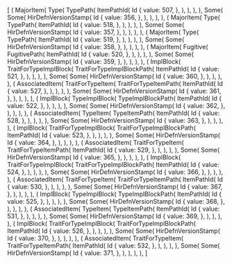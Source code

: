 [
    (
        MajorItem(
            Type(
                TypePath(
                    ItemPathId(
                        Id {
                            value: 507,
                        },
                    ),
                ),
            ),
        ),
        Some(
            Some(
                HirDefnVersionStamp(
                    Id {
                        value: 356,
                    },
                ),
            ),
        ),
    ),
    (
        MajorItem(
            Type(
                TypePath(
                    ItemPathId(
                        Id {
                            value: 518,
                        },
                    ),
                ),
            ),
        ),
        Some(
            Some(
                HirDefnVersionStamp(
                    Id {
                        value: 357,
                    },
                ),
            ),
        ),
    ),
    (
        MajorItem(
            Type(
                TypePath(
                    ItemPathId(
                        Id {
                            value: 519,
                        },
                    ),
                ),
            ),
        ),
        Some(
            Some(
                HirDefnVersionStamp(
                    Id {
                        value: 358,
                    },
                ),
            ),
        ),
    ),
    (
        MajorItem(
            Fugitive(
                FugitivePath(
                    ItemPathId(
                        Id {
                            value: 520,
                        },
                    ),
                ),
            ),
        ),
        Some(
            Some(
                HirDefnVersionStamp(
                    Id {
                        value: 359,
                    },
                ),
            ),
        ),
    ),
    (
        ImplBlock(
            TraitForTypeImplBlock(
                TraitForTypeImplBlockPath(
                    ItemPathId(
                        Id {
                            value: 521,
                        },
                    ),
                ),
            ),
        ),
        Some(
            Some(
                HirDefnVersionStamp(
                    Id {
                        value: 360,
                    },
                ),
            ),
        ),
    ),
    (
        AssociatedItem(
            TraitForTypeItem(
                TraitForTypeItemPath(
                    ItemPathId(
                        Id {
                            value: 527,
                        },
                    ),
                ),
            ),
        ),
        Some(
            Some(
                HirDefnVersionStamp(
                    Id {
                        value: 361,
                    },
                ),
            ),
        ),
    ),
    (
        ImplBlock(
            TypeImplBlock(
                TypeImplBlockPath(
                    ItemPathId(
                        Id {
                            value: 522,
                        },
                    ),
                ),
            ),
        ),
        Some(
            Some(
                HirDefnVersionStamp(
                    Id {
                        value: 362,
                    },
                ),
            ),
        ),
    ),
    (
        AssociatedItem(
            TypeItem(
                TypeItemPath(
                    ItemPathId(
                        Id {
                            value: 528,
                        },
                    ),
                ),
            ),
        ),
        Some(
            Some(
                HirDefnVersionStamp(
                    Id {
                        value: 363,
                    },
                ),
            ),
        ),
    ),
    (
        ImplBlock(
            TraitForTypeImplBlock(
                TraitForTypeImplBlockPath(
                    ItemPathId(
                        Id {
                            value: 523,
                        },
                    ),
                ),
            ),
        ),
        Some(
            Some(
                HirDefnVersionStamp(
                    Id {
                        value: 364,
                    },
                ),
            ),
        ),
    ),
    (
        AssociatedItem(
            TraitForTypeItem(
                TraitForTypeItemPath(
                    ItemPathId(
                        Id {
                            value: 529,
                        },
                    ),
                ),
            ),
        ),
        Some(
            Some(
                HirDefnVersionStamp(
                    Id {
                        value: 365,
                    },
                ),
            ),
        ),
    ),
    (
        ImplBlock(
            TraitForTypeImplBlock(
                TraitForTypeImplBlockPath(
                    ItemPathId(
                        Id {
                            value: 524,
                        },
                    ),
                ),
            ),
        ),
        Some(
            Some(
                HirDefnVersionStamp(
                    Id {
                        value: 366,
                    },
                ),
            ),
        ),
    ),
    (
        AssociatedItem(
            TraitForTypeItem(
                TraitForTypeItemPath(
                    ItemPathId(
                        Id {
                            value: 530,
                        },
                    ),
                ),
            ),
        ),
        Some(
            Some(
                HirDefnVersionStamp(
                    Id {
                        value: 367,
                    },
                ),
            ),
        ),
    ),
    (
        ImplBlock(
            TypeImplBlock(
                TypeImplBlockPath(
                    ItemPathId(
                        Id {
                            value: 525,
                        },
                    ),
                ),
            ),
        ),
        Some(
            Some(
                HirDefnVersionStamp(
                    Id {
                        value: 368,
                    },
                ),
            ),
        ),
    ),
    (
        AssociatedItem(
            TypeItem(
                TypeItemPath(
                    ItemPathId(
                        Id {
                            value: 531,
                        },
                    ),
                ),
            ),
        ),
        Some(
            Some(
                HirDefnVersionStamp(
                    Id {
                        value: 369,
                    },
                ),
            ),
        ),
    ),
    (
        ImplBlock(
            TraitForTypeImplBlock(
                TraitForTypeImplBlockPath(
                    ItemPathId(
                        Id {
                            value: 526,
                        },
                    ),
                ),
            ),
        ),
        Some(
            Some(
                HirDefnVersionStamp(
                    Id {
                        value: 370,
                    },
                ),
            ),
        ),
    ),
    (
        AssociatedItem(
            TraitForTypeItem(
                TraitForTypeItemPath(
                    ItemPathId(
                        Id {
                            value: 532,
                        },
                    ),
                ),
            ),
        ),
        Some(
            Some(
                HirDefnVersionStamp(
                    Id {
                        value: 371,
                    },
                ),
            ),
        ),
    ),
]